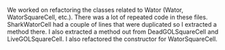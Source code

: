 We worked on refactoring the classes related to Wator (Wator, WatorSquareCell, etc.). There was a lot of repeated code in 
these files. SharkWatorCell had a couple of lines that were duplicated so I extracted a method there. I also extracted a method out from DeadGOLSquareCell and LiveGOLSquareCell. I also refactored the constructor for WatorSquareCell.
